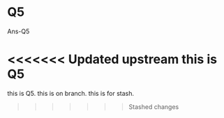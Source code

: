 # Q5
Ans-Q5

<<<<<<< Updated upstream
this is Q5
=======
this is Q5.
this is on branch.
this is for stash.
>>>>>>> Stashed changes
